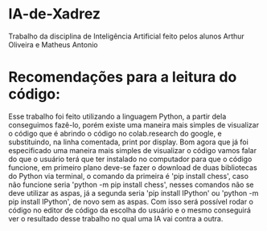 # IA-de-Xadrez
Trabalho da disciplina de Inteligência Artificial feito pelos alunos Arthur Oliveira e Matheus Antonio

# Recomendações para a leitura do código:
Esse trabalho foi feito utilizando a linguagem Python, a partir dela conseguimos fazê-lo, porém existe uma maneira mais simples de visualizar o código que é abrindo o código no colab.research do google, e substituindo, na linha comentada, print por display.
Bom agora que já foi especificado uma maneira mais simples de visualizar o código vamos falar do que o usuário terá que ter instalado no computador para que o código funcione, em primeiro plano deve-se fazer o download de duas bibliotecas do Python via terminal, o comando da primeira é 'pip install chess', caso não funcione seria 'python -m pip install chess', nesses comandos não se deve utilizar as aspas, já a segunda seria 'pip install IPython' ou 'python -m pip install IPython', de novo sem as aspas. Com isso será possível rodar o código no editor de código da escolha do usuário e o mesmo conseguirá ver o resultado desse trabalho no qual uma IA vai contra a outra.
